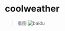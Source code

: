 # coolweather
>看图
![baidu]("https://github.com/InnovatorZhang/coolweather/raw/master/photo/one.jpg")

